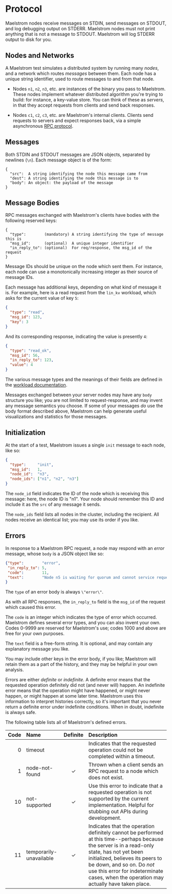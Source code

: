 # Protocol

Maelstrom nodes receive messages on STDIN, send messages on STDOUT, and log
debugging output on STDERR. Maelstrom nodes must not print anything that is not
a message to STDOUT. Maelstrom will log STDERR output to disk for you.

## Nodes and Networks

A Maelstrom test simulates a distributed system by running many *nodes*, and a
network which routes *messages* between them. Each node has a unique string
identifier, used to route messages to and from that node.

- Nodes `n1`, `n2`, `n3`, etc. are instances of the binary you pass to
  Maelstrom. These nodes implement whatever distributed algorithm you're trying
  to build: for instance, a key-value store. You can think of these as
  *servers*, in that they accept requests from clients and send back responses.

- Nodes `c1`, `c2`, `c3`, etc. are Maelstrom's internal clients. Clients send
  requests to servers and expect responses back, via a simple asynchronous [RPC
  protocol](#message-bodies).

## Messages

Both STDIN and STDOUT messages are JSON objects, separated by newlines (`\n`). Each message object is of the form:

```edn
{
  "src":  A string identifying the node this message came from
  "dest": A string identifying the node this message is to
  "body": An object: the payload of the message
}
```

## Message Bodies

RPC messages exchanged with Maelstrom's clients have bodies with the following
reserved keys:

```edn
{
  "type":        (mandatory) A string identifying the type of message this is
  "msg_id":      (optional)  A unique integer identifier
  "in_reply_to": (optional)  For req/response, the msg_id of the request
}
```

Message IDs should be unique on the node which sent them. For instance, each
node can use a monotonically increasing integer as their source of message IDs.

Each message has additional keys, depending on what kind of message it is. For
example, here is a read request from the `lin_kv` workload, which asks for the
current value of key `5`:

```json
{
  "type": "read",
  "msg_id": 123,
  "key": 3
}
```

And its corresponding response, indicating the value is presently `4`:

```json
{
  "type": "read_ok",
  "msg_id": 56,
  "in_reply_to": 123,
  "value": 4
}
```

The various message types and the meanings of their fields are defined in the
[workload documentation](workloads.md).

Messages exchanged between your server nodes may have any `body` structure you
like; you are not limited to request-response, and may invent any message
semantics you choose. If some of your messages *do* use the body format
described above, Maelstrom can help generate useful visualizations and
statistics for those messages.

## Initialization

At the start of a test, Maelstrom issues a single `init` message to each node,
like so:

```json
{
  "type":     "init",
  "msg_id":   1,
  "node_id":  "n3",
  "node_ids": ["n1", "n2", "n3"]
}
```

The `node_id` field indicates the ID of the node which is receiving this
message: here, the node ID is "n1". Your node should remember this ID and
include it as the `src` of any message it sends.

The `node_ids` field lists all nodes in the cluster, including the recipient.
All nodes receive an identical list; you may use its order if you like.

## Errors

In response to a Maelstrom RPC request, a node may respond with an *error*
message, whose `body` is a JSON object like so:

```json
{"type":        "error",
 "in_reply_to": 5,
 "code":        11,
 "text":        "Node n5 is waiting for quorum and cannot service requests yet"
}
```

The `type` of an error body is always `\"error\"`.

As with all RPC responses, the `in_reply_to` field is the `msg_id` of
the request which caused this error.

The `code` is an integer which indicates the type of error which occurred.
Maelstrom defines several error types, and you can also invent your own.
Codes 0-9999 are reserved for Maelstrom's use; codes 1000 and above are free
for your own purposes.

The `text` field is a free-form string. It is optional, and may contain any
explanatory message you like.

You may include other keys in the error body, if you like; Maelstrom will
retain them as a part of the history, and they may be helpful in your own
analysis.

Errors are either *definite* or *indefinite*. A definite error means that the
requested operation definitely did not (and never will) happen. An indefinite
error means that the operation might have happened, or might never happen, or
might happen at some later time. Maelstrom uses this information to interpret
histories correctly, so it's important that you never return a definite error
under indefinite conditions. When in doubt, indefinite is always safe.

The following table lists all of Maelstrom's defined errors.


| Code | Name | Definite | Description |
| ---: | :--- | :------: | :---------- |
| 0 | timeout |   | Indicates that the requested operation could not be completed within a   timeout. |
| 1 | node-not-found | ✓ | Thrown when a client sends an RPC request to a node which does not exist. |
| 10 | not-supported | ✓ | Use this error to indicate that a requested operation is not supported by   the current implementation. Helpful for stubbing out APIs during   development. |
| 11 | temporarily-unavailable | ✓ | Indicates that the operation definitely cannot be performed at this   time--perhaps because the server is in a read-only state, has not yet been   initialized, believes its peers to be down, and so on. Do *not* use this   error for indeterminate cases, when the operation may actually have taken   place. |
